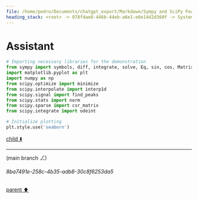 ```yaml
---
file: /home/pedro/Documents/chatgpt_export/Markdown/Sympy and SciPy Features.md
heading_stack: <root> -> 978f4ae8-446b-44eb-a6e1-e6e14d2d360f -> System -> 29d455d7-aacc-4725-b3ef-918114effb01 -> System -> aaa2e7d9-3bdd-4fad-911a-31b12dc2a648 -> User -> 8538284c-0352-43f1-8abc-46b21e1b06e8 -> Assistant -> SymPy -> SciPy -> aaa207bb-2094-4403-8ec6-18f904a315cd -> User -> 729fb28a-7915-4de4-b6fc-86073b9c59ea -> Assistant
---
```

# Assistant

```python
# Importing necessary libraries for the demonstration
from sympy import symbols, diff, integrate, solve, Eq, sin, cos, Matrix, latex
import matplotlib.pyplot as plt
import numpy as np
from scipy.optimize import minimize
from scipy.interpolate import interp1d
from scipy.signal import find_peaks
from scipy.stats import norm
from scipy.sparse import csr_matrix
from scipy.integrate import odeint

# Initialize plotting
plt.style.use('seaborn')
```

[child ⬇️](#8ba7491e-258c-4b35-adb8-30c8f6253da5)

---

(main branch ⎇)
###### 8ba7491e-258c-4b35-adb8-30c8f6253da5
[parent ⬆️](#729fb28a-7915-4de4-b6fc-86073b9c59ea)

